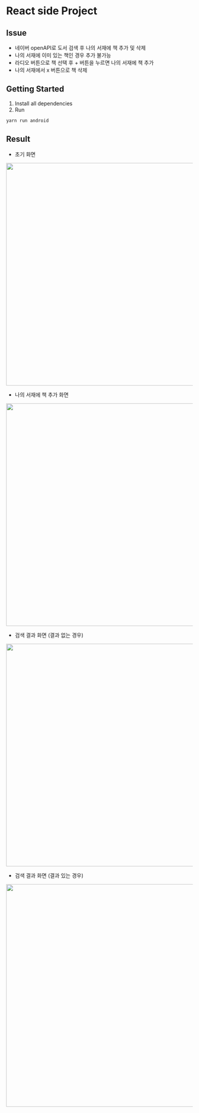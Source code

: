 # React side Project

## Issue
- 네이버 openAPI로 도서 검색 후 나의 서재에 책 추가 및 삭제
- 나의 서재에 이미 있는 책인 경우 추가 불가능
- 라디오 버튼으로 책 선택 후 + 버튼을 누르면 나의 서재에 책 추가
- 나의 서재에서 x 버튼으로 책 삭제

## Getting Started
1. Install all dependencies
2. Run

```bash
yarn run android
```

## Result
- 초기 화면
<img width="600px" src="https://user-images.githubusercontent.com/51810552/118453420-29a72600-b732-11eb-8d94-eae870f84b05.PNG">

- 나의 서재에 책 추가 화면
<img width="600px" src="https://user-images.githubusercontent.com/51810552/118454569-7b03e500-b733-11eb-89a1-ad1a2c6196c6.PNG">

- 검색 결과 화면 (결과 없는 경우)
<img width="600px" src="https://user-images.githubusercontent.com/51810552/118457180-7c81dd00-b734-11eb-8746-a148fdf3d37f.PNG">

- 검색 결과 화면 (결과 있는 경우)
<img width="600px" src="https://user-images.githubusercontent.com/51810552/118456951-6247ff00-b734-11eb-86df-d698b333892d.PNG">
